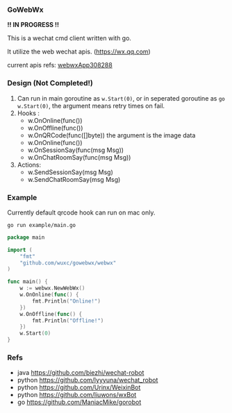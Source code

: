 ### GoWebWx

**!! IN PROGRESS !!**

This is a wechat cmd client written with go.

It utilize the web wechat apis. (https://wx.qq.com)

current apis refs:  [webwxApp308288](https://res.wx.qq.com/zh_CN/htmledition/v2/js/webwxApp308288.js)

### Design (Not Completed!)

1. Can run in main goroutine as ```w.Start(0)```, or in seperated goroutine as ```go w.Start(0)```, the argument means retry times on fail.
2. Hooks :
    - w.OnOnline(func())
    - w.OnOffline(func())
    - w.OnQRCode(func([]byte)) the argument is the image data
    - w.OnOnline(func())
    - w.OnSessionSay(func(msg Msg))
    - w.OnChatRoomSay(func(msg Msg))
3. Actions:
    - w.SendSessionSay(msg Msg)
    - w.SendChatRoomSay(msg Msg)

### Example

Currently default qrcode hook can run on mac only.

```go run example/main.go```

```go
package main

import (
	"fmt"
	"github.com/wuxc/gowebwx/webwx"
)

func main() {
	w := webwx.NewWebWx()
	w.OnOnline(func() {
		fmt.Println("Online!")
	})
	w.OnOffline(func() {
		fmt.Println("Offline!")
	})
	w.Start(0)
}
```

### Refs

- java https://github.com/biezhi/wechat-robot
- python https://github.com/lyyyuna/wechat_robot
- python https://github.com/Urinx/WeixinBot
- python https://github.com/liuwons/wxBot
- go https://github.com/ManiacMike/gorobot
